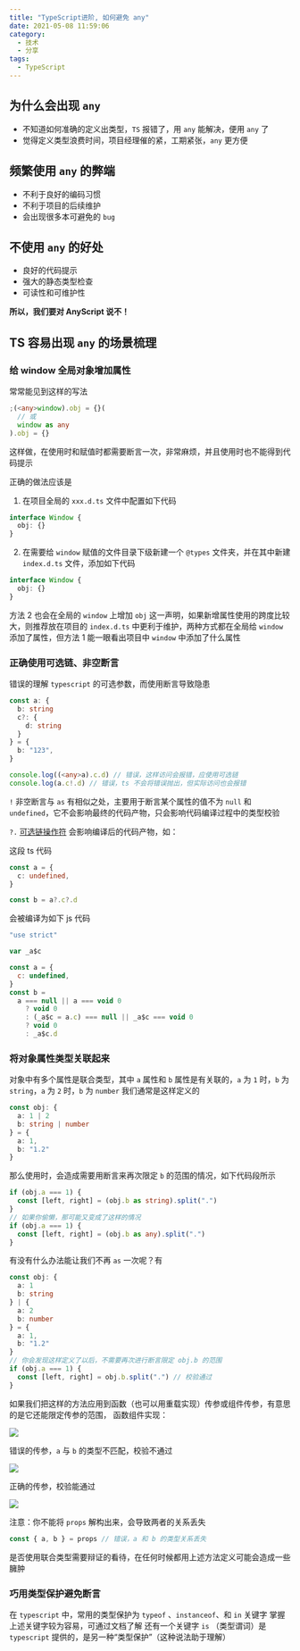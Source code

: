 ```yaml
---
title: "TypeScript进阶, 如何避免 any"
date: 2021-05-08 11:59:06
category:
  - 技术
  - 分享
tags:
  - TypeScript
---
```


## 为什么会出现 `any`

- 不知道如何准确的定义出类型，`TS` 报错了，用 `any` 能解决，便用 `any` 了
- 觉得定义类型浪费时间，项目经理催的紧，工期紧张，`any` 更方便

## 频繁使用 `any` 的弊端

- 不利于良好的编码习惯
- 不利于项目的后续维护
- 会出现很多本可避免的 `bug`

<!-- more -->

## 不使用 `any` 的好处

- 良好的代码提示
- 强大的静态类型检查
- 可读性和可维护性

**所以，我们要对 AnyScript 说不！**

## TS 容易出现 `any` 的场景梳理

### 给 window 全局对象增加属性

常常能见到这样的写法

```typescript
;(<any>window).obj = {}(
  // 或
  window as any
).obj = {}
```

这样做，在使用时和赋值时都需要断言一次，非常麻烦，并且使用时也不能得到代码提示

正确的做法应该是

1. 在项目全局的 `xxx.d.ts` 文件中配置如下代码

```typescript
interface Window {
  obj: {}
}
```

2. 在需要给 `window` 赋值的文件目录下级新建一个 `@types` 文件夹，并在其中新建 `index.d.ts` 文件，添加如下代码

```typescript
interface Window {
  obj: {}
}
```

方法 2 也会在全局的 `window` 上增加 `obj` 这一声明，如果新增属性使用的跨度比较大，则推荐放在项目的 `index.d.ts` 中更利于维护，两种方式都在全局给 `window` 添加了属性，但方法 1 能一眼看出项目中 `window` 中添加了什么属性

### 正确使用可选链、非空断言

错误的理解 `typescript` 的可选参数，而使用断言导致隐患

```ts
const a: {
  b: string
  c?: {
    d: string
  }
} = {
  b: "123",
}

console.log((<any>a).c.d) // 错误，这样访问会报错，应使用可选链
console.log(a.c!.d) // 错误，ts 不会将错误抛出，但实际访问也会报错
```

`!` 非空断言与 `as` 有相似之处，主要用于断言某个属性的值不为 `null` 和 `undefined`，它不会影响最终的代码产物，只会影响代码编译过程中的类型校验

`?.` [可选链操作符](https://developer.mozilla.org/zh-CN/docs/Web/JavaScript/Reference/Operators/Optional_chaining) 会影响编译后的代码产物，如：

这段 ts 代码

```ts
const a = {
  c: undefined,
}

const b = a?.c?.d
```

会被编译为如下 js 代码

```js
"use strict"

var _a$c

const a = {
  c: undefined,
}
const b =
  a === null || a === void 0
    ? void 0
    : (_a$c = a.c) === null || _a$c === void 0
    ? void 0
    : _a$c.d
```

### 将对象属性类型关联起来

对象中有多个属性是联合类型，其中 `a` 属性和 `b` 属性是有关联的，`a` 为 `1` 时，`b` 为 `string`，`a` 为 `2` 时，`b` 为 `number`
我们通常是这样定义的

```ts
const obj: {
  a: 1 | 2
  b: string | number
} = {
  a: 1,
  b: "1.2"
}
```

那么使用时，会造成需要用断言来再次限定 `b` 的范围的情况，如下代码段所示

```ts
if (obj.a === 1) {
  const [left, right] = (obj.b as string).split(".")
}
// 如果你偷懒，那可能又变成了这样的情况
if (obj.a === 1) {
  const [left, right] = (obj.b as any).split(".")
}
```

有没有什么办法能让我们不再 `as` 一次呢？有

```ts
const obj: {
  a: 1
  b: string
} | {
  a: 2
  b: number
} = {
  a: 1,
  b: "1.2"
}
// 你会发现这样定义了以后，不需要再次进行断言限定 obj.b 的范围
if (obj.a === 1) {
  const [left, right] = obj.b.split(".") // 校验通过
}
```

如果我们把这样的方法应用到函数（也可以用重载实现）传参或组件传参，有意思的是它还能限定传参的范围，
函数组件实现：

![](funciton-components-params-1.png)

错误的传参，`a` 与 `b` 的类型不匹配，校验不通过

![](funciton-components-params-2.png)

正确的传参，校验能通过

![](funciton-components-params-3.png)

注意：你不能将 `props` 解构出来，会导致两者的关系丢失

```ts
const { a, b } = props // 错误，a 和 b 的类型关系丢失
```

是否使用联合类型需要辩证的看待，在任何时候都用上述方法定义可能会造成一些臃肿

### 巧用类型保护避免断言

在 `typescript` 中，常用的类型保护为 `typeof` 、`instanceof`、和 `in` 关键字
掌握上述关键字较为容易，可通过文档了解
还有一个关键字 `is` （类型谓词）是 `typescript` 提供的，是另一种“类型保护”（这种说法助于理解）